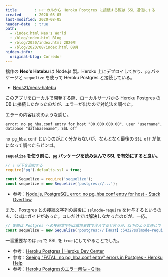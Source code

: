 ```yaml
---
title        : ローカルから Heroku Postgres に接続する際は SSL 通信にする
created      : 2020-08-05
last-modified: 2020-08-05
header-date  : true
path:
  - /index.html Neo's World
  - /blog/index.html Blog
  - /blog/2020/index.html 2020年
  - /blog/2020/08/index.html 08月
hidden-info:
  original-blog: Corredor
---
```


拙作の __Neo's Hatebu__ は Node.js 製。Heroku 上にデプロイしており、`pg` パッケージと `sequelize` を使って Heroku Postgres と接続している。

- [Neos21/neos-hatebu](https://github.com/Neos21/neos-hatebu)

このアプリをローカルで開発する際、ローカルサーバから Heroku Postgres の DB に接続したかったのだが、エラーが出たので対処法を調べた。

エラーの内容は次のような感じ。

```
error: no pg_hba.conf entry for host "00.000.000.00", user "username", database "databasename", SSL off
```

`no pg_hba.conf` というのがよく分からないが、なんとなく最後の `SSL off` が気になって調べたらビンゴ。

__`sequelize` を使う前に、`pg` パッケージを読み込んで SSL を有効にすると良い。__

```javascript
// ↓ 以下を追加する
require('pg').defaults.ssl = true;

const Sequelize = require('sequelize');
const sequelize = new Sequelize('postgres://...');
```

- 参考：[Node.js, PostgreSQL error: no pg_hba.conf entry for host - Stack Overflow](https://stackoverflow.com/questions/25000183/node-js-postgresql-error-no-pg-hba-conf-entry-for-host)

また、Postgres との接続文字列の最後に `sslmode=require` を付与するというのも、公式にガイドがあった。コレだけでは解決しなかったのだが、一応。

```javascript
// 実際は Postgres への接続文字列は環境変数で注入すると思うが、以下のような感じで `sslmode=require` を追加してやる
const sequelize = new Sequelize('postgres://【Host】:5432?sslmode=require');
```

一番重要なのは `pg` で SSL を `true` にしてやることでした。

- 参考：[Heroku Postgres | Heroku Dev Center](https://devcenter.heroku.com/articles/heroku-postgresql#heroku-postgres-ssl)
- 参考：[Seeing "FATAL: no pg_hba.conf entry" errors in Postgres - Heroku Help](https://help.heroku.com/DR0TTWWD/seeing-fatal-no-pg_hba-conf-entry-errors-in-postgres)
- 参考：[Heroku Postgresのエラー解決 - Qiita](https://qiita.com/shosho/items/61533b4b6cea4725b1a3)
